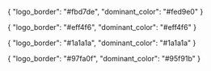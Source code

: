{
    "logo_border": "#fbd7de",
    "dominant_color": "#fed9e0"
}

{
    "logo_border": "#eff4f6",
    "dominant_color": "#eff4f6"
}

{
    "logo_border": "#1a1a1a",
    "dominant_color": "#1a1a1a"
}

{
    "logo_border": "#97fa0f",
    "dominant_color": "#95f91b"
}
